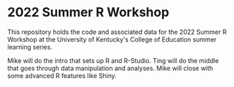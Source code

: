 # 2022 Summer R Workshop

This repository holds the code and associated data for the 2022 Summer R Workshop at the University of Kentucky's College of Education summer learning series.

Mike will do the intro that sets up R and R-Studio.
Ting will do the middle that goes through data manipulation and analyses.
Mike will close with some advanced R features like Shiny.

